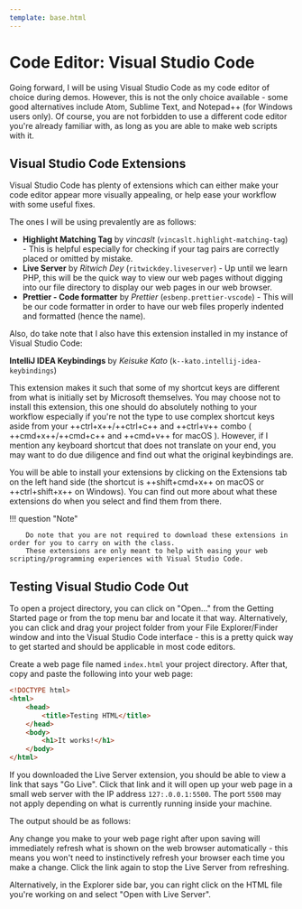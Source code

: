 ```yaml
---
template: base.html
---
```


# Code Editor: Visual Studio Code

Going forward, I will be using Visual Studio Code as my code editor of choice during demos.
However, this is not the only choice available - some good alternatives include Atom, Sublime Text, and Notepad++ (for Windows users only).
Of course, you are not forbidden to use a different code editor you're already familiar with, as long as you are able to make web scripts with it.

## Visual Studio Code Extensions

Visual Studio Code has plenty of extensions which can either make your code editor appear more visually appealing, or help ease your workflow with some useful fixes.

The ones I will be using prevalently are as follows:

- **Highlight Matching Tag** by _vincaslt_ (`vincaslt.highlight-matching-tag`) - This is helpful especially for checking if your tag pairs are correctly placed or omitted by mistake.
- **Live Server** by _Ritwich Dey_ (`ritwickdey.liveserver`) - Up until we learn PHP, this will be the quick way to view our web pages without digging into our file directory to display our web pages in our web browser.
- **Prettier - Code formatter** by _Prettier_ (`esbenp.prettier-vscode`) - This will be our code formatter in order to have our web files properly indented and formatted (hence the name).

Also, do take note that I also have this extension installed in my instance of Visual Studio Code:

**IntelliJ IDEA Keybindings** by _Keisuke Kato_ (`k--kato.intellij-idea-keybindings`)

This extension makes it such that some of my shortcut keys are different from what is initially set by Microsoft themselves.
You may choose not to install this extension, this one should do absolutely nothing to your workflow especially if you're not the type to use complex shortcut keys aside from your
++ctrl+x++/++ctrl+c++
and
++ctrl+v++
combo (
++cmd+x++/++cmd+c++
and
++cmd+v++
for macOS
).
However, if I mention any keyboard shortcut that does not translate on your end, you may want to do due diligence and find out what the original keybindings are.

You will be able to install your extensions by clicking on the Extensions tab on the left hand side (the shortcut is
++shift+cmd+x++
on macOS or
++ctrl+shift+x++
on Windows). You can find out more about what these extensions do when you select and find them from there.

!!! question "Note"

    	Do note that you are not required to download these extensions in order for you to carry on with the class.
    	These extensions are only meant to help with easing your web scripting/programming experiences with Visual Studio Code.

## Testing Visual Studio Code Out

To open a project directory, you can click on "Open..." from the Getting Started page or from the top menu bar and locate it that way.
Alternatively, you can click and drag your project folder from your File Explorer/Finder window and into the Visual Studio Code interface - this is a pretty quick way to get started and should be applicable in most code editors.

Create a web page file named `index.html` your project directory.
After that, copy and paste the following into your web page:

```html linenums="1" title="index.html"
<!DOCTYPE html>
<html>
	<head>
		<title>Testing HTML</title>
	</head>
	<body>
		<h1>It works!</h1>
	</body>
</html>
```

If you downloaded the Live Server extension, you should be able to view a link that says "Go Live".
Click that link and it will open up your web page in a small web server with the IP address `127:.0.0.1:5500`.
The port `5500` may not apply depending on what is currently running inside your machine.

The output should be as follows:

Any change you make to your web page right after upon saving will immediately refresh what is shown on the web browser automatically - this means you won't need to instinctively refresh your browser each time you make a change.
Click the link again to stop the Live Server from refreshing.

Alternatively, in the Explorer side bar, you can right click on the HTML file you're working on and select "Open with Live Server".

